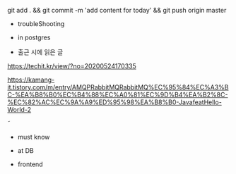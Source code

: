


git add . && git commit -m 'add content for today' && git push origin master

- troubleShooting


- in postgres


- 출근 시에 읽은 글 

https://techit.kr/view/?no=20200524170335

https://kamang-it.tistory.com/m/entry/AMQPRabbitMQRabbitMQ%EC%95%84%EC%A3%BC-%EA%B8%B0%EC%B4%88%EC%A0%81%EC%9D%B4%EA%B2%8C-%EC%82%AC%EC%9A%A9%ED%95%98%EA%B8%B0-JavafeatHello-World-2

˜
- must know 




- at DB 


- frontend


